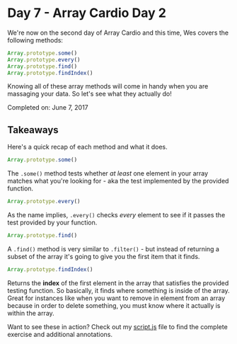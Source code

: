 # Day 7 - Array Cardio Day 2
We're now on the second day of Array Cardio and this time, Wes covers the following methods:

``` JavaScript
Array.prototype.some()
Array.prototype.every()
Array.prototype.find()
Array.prototype.findIndex()
```

Knowing all of these array methods will come in handy when you are massaging your data. So let's see what they actually do!

Completed on: June 7, 2017

## Takeaways
Here's a quick recap of each method and what it does.

``` JavaScript
Array.prototype.some()
```
The ```.some()``` method tests whether _at least_ one element in your array matches what you're looking for - aka the test implemented by the provided function.

``` JavaScript
Array.prototype.every()
```
As the name implies, ```.every()``` checks _every_ element to see if it passes the test provided by your function.

``` JavaScript
Array.prototype.find()
```
A ```.find()``` method is very similar to ```.filter()``` - but instead of returning a subset of the array it's going to give you the first item that it finds.

``` JavaScript
Array.prototype.findIndex()
```
Returns the **index** of the first element in the array that satisfies the provided testing function. So basically, it finds where something is inside of the array. Great for instances like when you want to remove in element from an array because in order to delete something, you must know where it actually is within the array.  

Want to see these in action? Check out my [script.js](https://github.com/stranskycaro/JavaScript30/blob/master/Challenges/07%20-%20Array%20Cardio%20Day%202/script.js) file to find the complete exercise and additional annotations.
